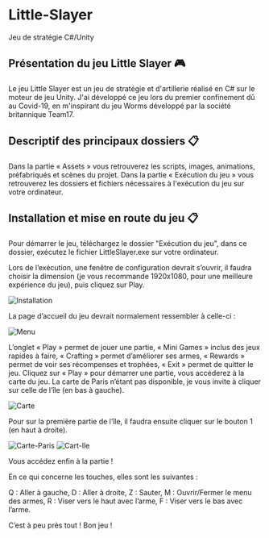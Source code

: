 # Little-Slayer
 Jeu de stratégie C#/Unity

## <p>Présentation du jeu Little Slayer <span>:video_game:</span></p>

Le jeu Little Slayer est un jeu de stratégie et d'artillerie réalisé en C# sur le moteur de jeu Unity.
J'ai développé ce jeu lors du premier confinement dû au Covid-19, en m'inspirant du jeu Worms développé par la société britannique Team17.

## <p>Descriptif des principaux dossiers <span>:clipboard:</span></p>

Dans la partie « Assets » vous retrouverez les scripts, images, animations, préfabriqués et scènes du projet.
Dans la partie « Exécution du jeu » vous retrouverez les dossiers et fichiers nécessaires à l'exécution du jeu sur votre ordinateur.

## <p>Installation et mise en route du jeu <span>:clipboard:</span></p>

Pour démarrer le jeu, téléchargez le dossier "Exécution du jeu", dans ce dossier, exécutez le fichier LittleSlayer.exe sur votre ordinateur.

Lors de l’exécution, une fenêtre de configuration devrait s’ouvrir, il faudra choisir la dimension (je vous recommande 1920x1080, pour une meilleure expérience du jeu), puis cliquez sur Play.

 ![Installation](https://user-images.githubusercontent.com/59047879/193567667-14e4553d-7f51-4ef4-bf3c-35d926c06acd.png)

La page d’accueil du jeu devrait normalement ressembler à celle-ci :

![Menu](https://user-images.githubusercontent.com/59047879/193567712-408265c7-a8a2-4c6a-858d-cd3fe37883e8.png)

L’onglet « Play » permet de jouer une partie, « Mini Games » inclus des jeux rapides à faire, « Crafting » permet d’améliorer ses armes, « Rewards » permet de voir ses récompenses et trophées, « Exit » permet de quitter le jeu.
Cliquez sur « Play » pour démarrer une partie, vous accéderez à la carte du jeu. La carte de Paris n’étant pas disponible, je vous invite à cliquer sur celle de l’île (en bas à gauche).

![Carte](https://user-images.githubusercontent.com/59047879/193567739-2a2a882b-6bc7-43e3-b74a-399bbb6129b9.png)

Pour sur la première partie de l’île, il faudra ensuite cliquer sur le bouton 1 (en haut à droite).
  
![Carte-Paris](https://user-images.githubusercontent.com/59047879/193567778-b8032fc3-4239-4f25-9d47-85e1393fbcb2.png)
![Cart-Ile](https://user-images.githubusercontent.com/59047879/193567788-8b263927-145b-45b6-ab46-2144f78b76bf.png)

Vous accédez enfin à la partie ! 

En ce qui concerne les touches, elles sont les suivantes : 

Q : Aller à gauche,
D : Aller à droite,
Z : Sauter,
M : Ouvrir/Fermer le menu des armes,
R : Viser vers le haut avec l’arme,
F : Viser vers le bas avec l’arme.

C’est à peu près tout ! Bon jeu !
